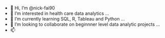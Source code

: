 - 👋 Hi, I’m @nick-fai90
- 👀 I’m interested in health care data analytics ...
- 🌱 I’m currently learning SQL, R, Tableau and Python ...
- 💞️ I’m looking to collaborate on beginnner level data analytic projects ...
- 📫

<!---
nick-fai90/nick-fai90 is a ✨ special ✨ repository because its `README.md` (this file) appears on your GitHub profile.
You can click the Preview link to take a look at your changes.
--->
